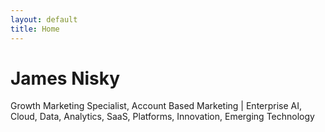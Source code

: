 ```yaml
---
layout: default
title: Home
---
```


# James Nisky

Growth Marketing Specialist, Account Based Marketing | Enterprise AI, Cloud, Data, Analytics, SaaS, Platforms, Innovation, Emerging Technology

